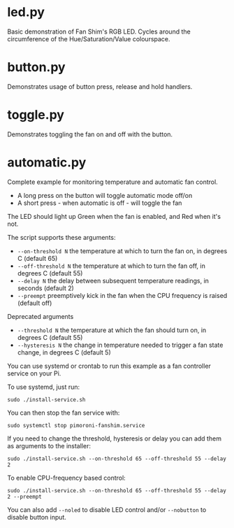 # led.py

Basic demonstration of Fan Shim's RGB LED. Cycles around the circumference of the Hue/Saturation/Value colourspace.

# button.py

Demonstrates usage of button press, release and hold handlers.

# toggle.py

Demonstrates toggling the fan on and off with the button.

# automatic.py

Complete example for monitoring temperature and automatic fan control.

* A long press on the button will toggle automatic mode off/on
* A short press - when automatic is off - will toggle the fan

The LED should light up Green when the fan is enabled, and Red when it's not.

The script supports these arguments:

* `--on-threshold N` the temperature at which to turn the fan on, in degrees C (default 65)
* `--off-threshold N` the temperature at which to turn the fan off, in degrees C (default 55)
* `--delay N` the delay between subsequent temperature readings, in seconds (default 2)
* `--preempt` preemptively kick in the fan when the CPU frequency is raised (default off)

Deprecated arguments

* `--threshold N` the temperature at which the fan should turn on, in degrees C (default 55)
* `--hysteresis N` the change in temperature needed to trigger a fan state change, in degrees C (default 5)

You can use systemd or crontab to run this example as a fan controller service on your Pi.

To use systemd, just run:

```
sudo ./install-service.sh
```

You can then stop the fan service with:

```
sudo systemctl stop pimoroni-fanshim.service
```

If you need to change the threshold, hysteresis or delay you can add them as arguments to the installer:

```
sudo ./install-service.sh --on-threshold 65 --off-threshold 55 --delay 2
```

To enable CPU-frequency based control:

```
sudo ./install-service.sh --on-threshold 65 --off-threshold 55 --delay 2 --preempt
```

You can also add `--noled` to disable LED control and/or `--nobutton` to disable button input.
